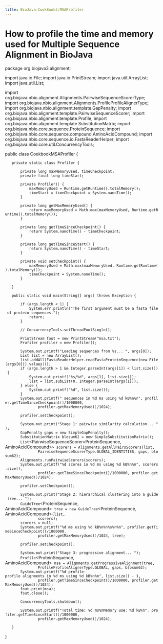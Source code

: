 ```yaml
---
title: BioJava:CookBook3:MSAProfiler
---
```


How to profile the time and memory used for Multiple Sequence Alignment in BioJava
==================================================================================

<java>

package org.biojava3.alignment;

import java.io.File; import java.io.PrintStream; import
java.util.ArrayList; import java.util.List;

import org.biojava.nbio.alignment.Alignments.PairwiseSequenceScorerType;
import org.biojava.nbio.alignment.Alignments.ProfileProfileAlignerType;
import org.biojava.nbio.alignment.template.GapPenalty; import
org.biojava.nbio.alignment.template.PairwiseSequenceScorer; import
org.biojava.nbio.alignment.template.Profile; import
org.biojava.nbio.alignment.template.SubstitutionMatrix; import
org.biojava.nbio.core.sequence.ProteinSequence; import
org.biojava.nbio.core.sequence.compound.AminoAcidCompound; import
org.biojava.nbio.core.sequence.io.FastaReaderHelper; import
org.biojava.nbio.core.util.ConcurrencyTools;

public class CookbookMSAProfiler {

`   private static class Profiler {`

`       private long maxMemoryUsed, timeCheckpoint;`  
`       private final long timeStart;`

`       private Profiler() {`  
`           maxMemoryUsed = Runtime.getRuntime().totalMemory();`  
`           timeStart = timeCheckpoint = System.nanoTime();`  
`       }`

`       private long getMaxMemoryUsed() {`  
`           return maxMemoryUsed = Math.max(maxMemoryUsed, Runtime.getRuntime().totalMemory());`  
`       }`

`       private long getTimeSinceCheckpoint() {`  
`           return System.nanoTime() - timeCheckpoint;`  
`       }`

`       private long getTimeSinceStart() {`  
`           return System.nanoTime() - timeStart;`  
`       }`

`       private void setCheckpoint() {`  
`           maxMemoryUsed = Math.max(maxMemoryUsed, Runtime.getRuntime().totalMemory());`  
`           timeCheckpoint = System.nanoTime();`  
`       }`

`   }`

`   public static void main(String[] args) throws Exception {`

`       if (args.length < 1) {`  
`           System.err.println("The first argument must be a fasta file of protein sequences.");`  
`           return;`  
`       }`

`       // ConcurrencyTools.setThreadPoolSingle();`

`       PrintStream fout = new PrintStream("msa.txt");`  
`       Profiler profiler = new Profiler();`

`       System.out.printf("Loading sequences from %s... ", args[0]);`  
`       List`<ProteinSequence>` list = new ArrayList`<ProteinSequence>`();`  
`       list.addAll(FastaReaderHelper.readFastaProteinSequence(new File(args[0])).values());`  
`       if (args.length > 1 && Integer.parseInt(args[1]) < list.size()) {`  
`           System.out.printf("%s/%d", args[1], list.size());`  
`           list = list.subList(0, Integer.parseInt(args[1]));`  
`       } else {`  
`           System.out.printf("%d", list.size());`  
`       }`  
`       System.out.printf(" sequences in %d ms using %d kB%n%n", profiler.getTimeSinceCheckpoint()/1000000,`  
`               profiler.getMaxMemoryUsed()/1024);`

`       profiler.setCheckpoint();`

`       System.out.print("Stage 1: pairwise similarity calculation... ");`  
`       GapPenalty gaps = new SimpleGapPenalty();`  
`       SubstitutionMatrix`<AminoAcidCompound>` blosum62 = new SimpleSubstitutionMatrix`<AminoAcidCompound>`();`  
`       List`<PairwiseSequenceScorer<ProteinSequence, AminoAcidCompound>`> scorers = Alignments.getAllPairsScorers(list,`  
`               PairwiseSequenceScorerType.GLOBAL_IDENTITIES, gaps, blosum62);`  
`       Alignments.runPairwiseScorers(scorers);`  
`       System.out.printf("%d scores in %d ms using %d kB%n%n", scorers.size(),`  
`               profiler.getTimeSinceCheckpoint()/1000000, profiler.getMaxMemoryUsed()/1024);`

`       profiler.setCheckpoint();`

`       System.out.print("Stage 2: hierarchical clustering into a guide tree... ");`  
`       GuideTree`<ProteinSequence, AminoAcidCompound>` tree = new GuideTree`<ProteinSequence, AminoAcidCompound>`(list,`  
`               scorers);`  
`       scorers = null;`  
`       System.out.printf("%d ms using %d kB%n%n%s%n%n", profiler.getTimeSinceCheckpoint()/1000000,`  
`               profiler.getMaxMemoryUsed()/1024, tree);`

`       profiler.setCheckpoint();`

`       System.out.print("Stage 3: progressive alignment... ");`  
`       Profile`<ProteinSequence, AminoAcidCompound>` msa = Alignments.getProgressiveAlignment(tree,`  
`               ProfileProfileAlignerType.GLOBAL, gaps, blosum62);`  
`       System.out.printf("%d profile-profile alignments in %d ms using %d kB%n%n", list.size() - 1,`  
`               profiler.getTimeSinceCheckpoint()/1000000, profiler.getMaxMemoryUsed()/1024);`  
`       fout.print(msa);`  
`       fout.close();`

`       ConcurrencyTools.shutdown();`

`       System.out.printf("Total time: %d ms%nMemory use: %d kB%n", profiler.getTimeSinceStart()/1000000,`  
`               profiler.getMaxMemoryUsed()/1024);`

`   }`

}

</java>
